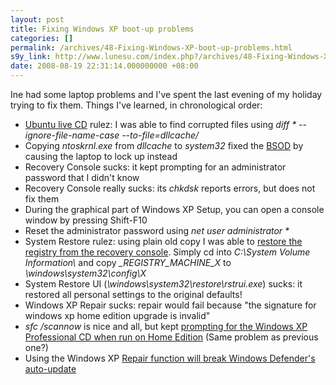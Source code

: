 ```yaml
---
layout: post
title: Fixing Windows XP boot-up problems
categories: []
permalink: /archives/48-Fixing-Windows-XP-boot-up-problems.html
s9y_link: http://www.lunesu.com/index.php?/archives/48-Fixing-Windows-XP-boot-up-problems.html
date: 2008-08-19 22:31:14.000000000 +08:00
---
```

Ine had some laptop problems and I've spent the last evening of my holiday trying to fix them. Things I've learned, in chronological order:<ul>
<li><a href="http://www.ubuntu.com/getubuntu/download" title="Download Ubuntu">Ubuntu live CD</a> rulez: I was able to find corrupted files using <em>diff * --ignore-file-name-case --to-file=dllcache/</em></li>
<li>Copying <em>ntoskrnl.exe</em> from <em>dllcache </em>to <em>system32 </em>fixed the <a href="http://en.wikipedia.org/wiki/Blue_Screen_of_Death" title="Blue Screen Of Death">BSOD</a> by causing the laptop to lock up instead</li>
<li>Recovery Console sucks: it kept prompting for an administrator password that I didn't know</li>
<li>Recovery Console really sucks: its <em>chkdsk</em> reports errors, but does not fix them</li>
<li>During the graphical part of Windows XP Setup, you can open a console window by pressing Shift-F10</li>
<li>Reset the administrator password using <em>net user administrator *</em></li>
<li>System Restore rulez: using plain old copy I was able to <a href="http://support.microsoft.com/kb/307545" title="How to recover registry">restore the registry from the recovery console</a>. Simply cd into <em>C:\System Volume Information\</em> and copy <em>_REGISTRY_MACHINE_X</em> to <em>\windows\system32\config\X</em></li>
<li>System Restore UI (<em>\windows\system32\restore\rstrui.exe</em>) sucks: it restored all personal settings to the original defaults!</li>
<li>Windows XP Repair sucks: repair would fail because "the signature for windows xp home edition upgrade is invalid"</li>
<li><em>sfc /scannow</em> is nice and all, but kept <a href="http://support.microsoft.com/kb/897128/" title="Bug in XP Home">prompting for the Windows XP Professional CD when run on Home Edition</a> (Same problem as previous one?)</li>
<li>Using the Windows XP <a href="http://support.microsoft.com/kb/943144" title="Windows Repair breaks Windows Defender">Repair function will break Windows Defender's auto-update</a></li>
</ul>
